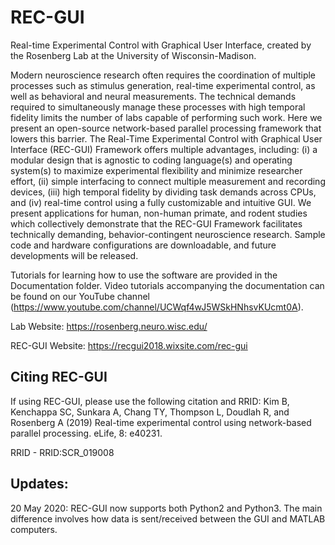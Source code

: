 # REC-GUI
Real-time Experimental Control with Graphical User Interface, created by the Rosenberg Lab at the University of Wisconsin-Madison. 

Modern neuroscience research often requires the coordination of multiple processes such as stimulus generation, real-time experimental control, as well as behavioral and neural measurements. The technical demands required to simultaneously manage these processes with high temporal fidelity limits the number of labs capable of performing such work. Here we present an open-source network-based parallel processing framework that lowers this barrier. The Real-Time Experimental Control with Graphical User Interface (REC-GUI) Framework offers multiple advantages, including: (i) a modular design that is agnostic to coding language(s) and operating system(s) to maximize experimental flexibility and minimize researcher effort, (ii) simple interfacing to connect multiple measurement and recording devices, (iii) high temporal fidelity by dividing task demands across CPUs, and (iv) real-time control using a fully customizable and intuitive GUI. We present applications for human, non-human primate, and rodent studies which collectively demonstrate that the REC-GUI Framework facilitates technically demanding, behavior-contingent neuroscience research. Sample code and hardware configurations are downloadable, and future developments will be released.

Tutorials for learning how to use the software are provided in the Documentation folder. Video tutorials accompanying  the documentation can be found on our YouTube channel (https://www.youtube.com/channel/UCWqf4wJ5WSkHNhsvKUcmt0A).

Lab Website: https://rosenberg.neuro.wisc.edu/

REC-GUI Website: https://recgui2018.wixsite.com/rec-gui

## Citing REC-GUI
If using REC-GUI, please use the following citation and RRID:
Kim B, Kenchappa SC, Sunkara A, Chang TY, Thompson L, Doudlah R, and Rosenberg A (2019) Real-time experimental control using network-based parallel processing. eLife, 8: e40231.

RRID - RRID:SCR_019008

## Updates:
20 May 2020: REC-GUI now supports both Python2 and Python3. The main difference involves how data is sent/received between the GUI and MATLAB computers.
